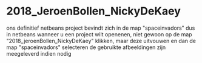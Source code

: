 # 2018_JeroenBollen_NickyDeKaey
ons definitief netbeans project bevindt zich in de map "spaceinvadors"
dus in netbeans wanneer u een project wilt openenen, niet gewoon op de map "2018_jeroenBollen_NickyDeKaey" klikken, 
maar deze uitvouwen en dan de map "spaceinvadors" selecteren
de gebruikte afbeeldingen zijn meegeleverd indien nodig
